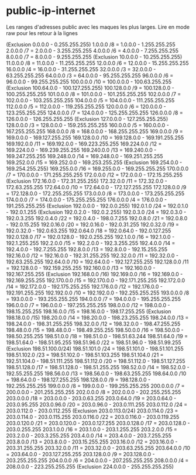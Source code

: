 # public-ip-internet
Les ranges d'adresses public avec les maques les plus larges.
Lire en mode raw pour les retour à la lignes

(Exclusion 0.0.0.0 - 0.255.255.255)
1.0.0.0      /8 = 1.0.0.0 - 1.255.255.255
2.0.0.0      /7 = 2.0.0.0 - 3.255.255.255
4.0.0.0      /6 = 4.0.0.0 - 7.255.255.255
8.0.0.0      /7 = 8.0.0.0 - 9.255.255.255
(Exclusion 10.0.0.0 - 10.255.255.255)
11.0.0.0     /8 = 11.0.0.0 - 11.255.255.255
12.0.0.0     /6 = 12.0.0.0 - 15.255.255.255
16.0.0.0     /4 = 16.0.0.0 - 31.255.255.255
32.0.0.0     /3 = 32.0.0.0 - 63.255.255.255
64.0.0.0     /3 = 64.0.0.0 - 95.255.255.255
96.0.0.0     /6 = 96.0.0.0 - 99.255.255.255
100.0.0.0   /10 = 100.0.0.0 - 100.63.255.255
(Exclusion 100.64.0.0 - 100.127.255.255)
100.128.0.0 /9 = 100.128.0.0 - 100.255.255.255
101.0.0.0    /8 = 101.0.0.0 - 101.255.255.255
102.0.0.0    /7 = 102.0.0.0 - 103.255.255.255
104.0.0.0    /5 = 104.0.0.0 - 111.255.255.255
112.0.0.0    /5 = 112.0.0.0 - 119.255.255.255
120.0.0.0    /6 = 120.0.0.0 - 123.255.255.255
124.0.0.0    /7 = 124.0.0.0 - 125.255.255.255
126.0.0.0    /8 = 126.0.0.0 - 126.255.255.255
(Exclusion 127.0.0.0 - 127.255.255.255)
128.0.0.0    /3  = 128.0.0.0 - 159.255.255.255
160.0.0.0    /5  = 160.0.0.0 - 167.255.255.255
168.0.0.0    /8  = 168.0.0.0 - 168.255.255.255
169.0.0.0    /9  = 169.0.0.0 - 169.127.255.255
169.128.0.0  /10 = 169.128.0.0 - 169.191.255.255
169.192.0.0  /11 = 169.192.0.0 - 169.223.255.255
169.224.0.0  /12 = 169.224.0.0 - 169.239.255.255
169.240.0.0  /13 = 169.240.0.0 - 169.247.255.255
169.248.0.0  /14 = 169.248.0.0 - 169.251.255.255
169.252.0.0  /15 = 169.252.0.0 - 169.253.255.255
(Exclusion 169.254.0.0 - 169.254.255.255)
169.255.0.0  /16 = 169.255.0.0 - 169.255.255.255
170.0.0.0    /7  = 170.0.0.0 - 171.255.255.255
172.0.0.0    /12 = 172.0.0.0 - 172.15.255.255
(Exclusion 172.16.0.0 - 172.31.255.255)
172.32.0.0   /11 = 172.32.0.0 - 172.63.255.255
172.64.0.0   /10 = 172.64.0.0 - 172.127.255.255
172.128.0.0  /9  = 172.128.0.0 - 172.255.255.255
173.0.0.0    /8  = 173.0.0.0 - 173.255.255.255
174.0.0.0    /7  = 174.0.0.0 - 175.255.255.255
176.0.0.0    /4  = 176.0.0.0 - 191.255.255.255
(Exclusion 192.0.0.0 - 192.0.0.255)
192.0.1.0    /24 = 192.0.1.0 - 192.0.1.255
(Exclusion 192.0.2.0 - 192.0.2.255)
192.0.3.0    /24 = 192.0.3.0 - 192.0.3.255
192.0.4.0    /22 = 192.0.4.0 - 198.0.7.255
192.0.8.0    /21 = 192.0.8.0 - 192.0.15.255
192.0.16.0   /20 = 192.0.16.0 - 192.0.31.255
192.0.32.0   /19 = 192.0.32.0 - 192.0.63.255
192.0.64.0   /18 = 192.0.64.0 - 192.0.127.255
192.0.128.0  /17 = 192.0.128.0 - 192.0.255.255
192.1.0.0    /16 = 192.1.0.0 - 192.1.255.255
192.2.0.0    /15 = 192.2.0.0 - 192.3.255.255
192.4.0.0    /14 = 192.4.0.0 - 192.7.255.255
192.8.0.0    /13 = 192.8.0.0 - 192.15.255.255
192.16.0.0   /12 = 192.16.0.0 - 192.31.255.255
192.32.0.0   /11 = 192.32.0.0 - 192.63.255.255
192.64.0.0   /10 = 192.64.0.0 - 192.127.255.255
192.128.0.0  /11 = 192.128.0.0 - 192.159.255.255
192.160.0.0  /13 = 192.160.0.0 - 192.167.255.255
(Exclusion 192.168.0.0 /16)
192.169.0.0  /16 = 192.169.0.0 - 192.169.255.255
192.170.0.0  /15 = 192.170.0.0 - 192.171.255.255
192.172.0.0  /14 = 192.172.0.0 - 192.175.255.255
192.176.0.0  /12 = 192.176.0.0 - 192.191.255.255
192.192.0.0  /10 = 192.192.0.0 - 192.255.255.255
193.0.0.0    /8  = 193.0.0.0 - 193.255.255.255
194.0.0.0    /7  = 194.0.0.0 - 195.255.255.255
196.0.0.0    /7  = 196.0.0.0 - 197.255.255.255
198.0.0.0    /12 = 198.0.0.0 - 198.15.255.255
198.16.0.0   /15 = 198.16.0.0 - 198.17.255.255
(Exclusion 198.18.0.0 /15)
198.20.0.0   /14 = 198.20.0.0 - 198.23.255.255
198.24.0.0   /13 = 198.24.0.0 - 198.31.255.255
198.32.0.0   /12 = 198.32.0.0 - 198.47.255.255
198.48.0.0   /15 = 198.48.0.0 - 198.49.255.255
198.50.0.0   /16 = 198.50.0.0 - 198.50.255.255
198.51.0.0   /18 = 198.51.0.0 - 198.51.63.244
198.51.64.0  /19 = 198.51.64.0 - 198.51.95.255
198.51.96.0  /22 = 198.51.96.0 - 198.51.99.255
(Exclusion 198.51.100.0/24)
198.51.101.0 /24 = 198.51.101.0 - 198.51.101.255
198.51.102.0 /23 = 198.51.102.0 - 198.51.103.255
198.51.104.0 /21 = 192.51.104.0 - 198.51.111.255
198.51.112.0 /20 = 198.51.112.0 - 198.51.127.255
198.51.128.0 /17 = 198.51.128.0 - 198.51.255.255
198.52.0.0   /14 = 198.52.0.0 - 192.55.255.255
198.56.0.0   /13 = 198.56.0.0 - 198.63.255.255
198.64.0.0   /10 = 198.64.0.0 - 198.127.255.255
198.128.0.0  /9  = 198.128.0.0 - 192.255.255.255
199.0.0.0    /8  = 199.0.0.0 - 199.255.255.255
200.0.0.0    /7  = 200.0.0.0 - 201.255.255.255
202.0.0.0    /8  = 202.0.0.0 - 202.255.255.255
203.0.0.0    /18 = 203.0.0.0 - 203.0.63.255
203.0.64.0   /19 = 203.0.64.0 - 203.0.95.255
203.0.96.0   /20 = 203.0.96.0 - 203.0.111.255
203.0.112.0  /24 = 203.0.112.0 - 203.0.112.255
(Exclusion 203.0.113.0/24)
203.0.114.0  /23 = 203.0.114.0 - 203.0.115.255
203.0.116.0  /22 = 203.0.116.0 - 203.0.119.255
203.0.120.0  /21 = 203.0.120.0 - 203.0.127.255
203.0.128.0  /17 = 203.0.128.0 - 203.0.255.255
203.1.0.0 /16 = 203.1.0.0 - 203.1.255.255
203.2.0.0 /15 = 203.2.0.0 - 203.3.255.255
203.4.0.0 /14 = 203.4.0.0 - 203.7.255.255
203.8.0.0 /13 = 203.8.0.0 - 203.15.255.255
203.16.0.0 /12 = 203.16.0.0 - 203.31.255.255
203.32.0.0 /11 = 203.32.0.0 - 203.63.255.255
203.64.0.0 /10 = 203.64.0.0 - 203.127.255.255
203.128.0.0 /9 = 203.128.0.0 - 203.255.255.255
204.0.0.0    /6  = 204.0.0.0 - 207.255.255.255
208.0.0.0    /4  = 208.0.0.0 - 223.255.255.255
(Exclusion 224.0.0.0 - 255.255.255.255)
